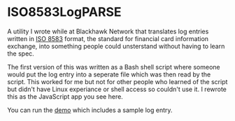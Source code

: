 # ISO8583LogPARSE
A utility I wrote while at Blackhawk Network that translates log entries written in <a href="https://en.wikipedia.org/wiki/ISO_8583">ISO 8583</a> format, the standard for financial card information exchange, into something people could unsterstand without having to learn the spec.
<p>
The first version of this was written as a Bash shell script where someone would put the log entry into a seperate file which was then read by the script. This worked for me but not for other people who learned of the script but didn't have Linux experiance or shell access so couldn't use it. I rewrote this as the JavaScript app you see here.
<p>
You can run the <a href="https://rawgit.com/ronnycorral/ISO8583LogPARSE/master/logparse.html">demo</a> which includes a sample log entry.
